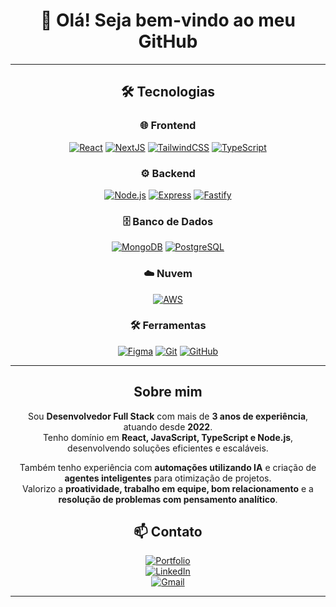 <div align="center">

# 👋 Olá! Seja bem-vindo ao meu GitHub  

---

## 🛠️ Tecnologias  

### 🌐 Frontend  
[![React](https://skillicons.dev/icons?i=react)](https://react.dev/) 
[![NextJS](https://skillicons.dev/icons?i=nextjs)](https://nextjs.org/) 
[![TailwindCSS](https://skillicons.dev/icons?i=tailwind)](https://tailwindcss.com/) 
[![TypeScript](https://skillicons.dev/icons?i=ts)](https://www.typescriptlang.org/)  

### ⚙️ Backend  
[![Node.js](https://skillicons.dev/icons?i=nodejs)](https://nodejs.org/)
[![Express](https://skillicons.dev/icons?i=express)](https://expressjs.com/)
[![Fastify](https://skillicons.dev/icons?i=fastapi)](https://fastify.dev/)

### 🗄️ Banco de Dados  
[![MongoDB](https://skillicons.dev/icons?i=mongodb)](https://www.mongodb.com/) 
[![PostgreSQL](https://skillicons.dev/icons?i=postgres)](https://www.postgresql.org/)  

### ☁️ Nuvem  
[![AWS](https://skillicons.dev/icons?i=aws)](https://aws.amazon.com/)  

### 🛠 Ferramentas  
[![Figma](https://skillicons.dev/icons?i=figma)](https://www.figma.com/) 
[![Git](https://skillicons.dev/icons?i=git)](https://git-scm.com/) 
[![GitHub](https://skillicons.dev/icons?i=github)](https://github.com/)  

---
## Sobre mim  
Sou **Desenvolvedor Full Stack** com mais de **3 anos de experiência**, atuando desde **2022**.  
Tenho domínio em **React, JavaScript, TypeScript e Node.js**, desenvolvendo soluções eficientes e escaláveis.  

Também tenho experiência com **automações utilizando IA** e criação de **agentes inteligentes** para otimização de projetos.  
Valorizo a **proatividade, trabalho em equipe, bom relacionamento** e a **resolução de problemas com pensamento analítico**. 

## 📫 Contato  

[![Portfolio](https://img.shields.io/badge/🌐%20Portfólio-000?style=for-the-badge&logo=vercel&logoColor=white)](https://meuportfoliodevp.netlify.app/)  
[![LinkedIn](https://img.shields.io/badge/LinkedIn-0077B5?style=for-the-badge&logo=linkedin&logoColor=white)](https://www.linkedin.com/in/gabrielrodriguesrn)  
[![Gmail](https://img.shields.io/badge/Gmail-D14836?style=for-the-badge&logo=gmail&logoColor=white)](mailto:gabrielr.rodriguesrn@gmail.com)  

---

</div>
